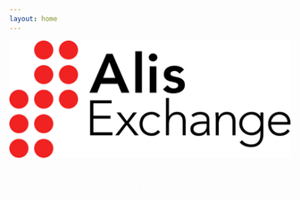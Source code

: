 ```yaml
---
layout: home
---
```


<div class="home-container">
  <div class="home-splash">
    <img class="home-splash" src="./assets/logo.svg">
  </div>
  <div class="break"></div>
  <a class="home-get-started" href="/guides/make-your-first-request">
    GET STARTED
  </a>
</div>


<style lang="css">
.home-container{
  display: flex;
  flex-wrap: wrap;
  margin-top: var(--vp-nav-height);
  align-content: center;
  justify-items: center;
  justify-content: center;
}

.break {
  flex-basis: 100%;
  height: 0;
}

.home-splash{
  max-height: 360px;
  width: 100%;
}

.home-get-started{
  text-align: center;
  max-width: 200px;
  margin-top: 36px;
  padding: 8px 24px 8px 24px;
  background-color: var(--vp-c-brand);
  border-radius: 30px;
  color: white;
}
</style>
